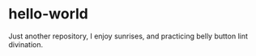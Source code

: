 # hello-world
Just another repository,
I enjoy sunrises, and practicing belly button lint divination.
